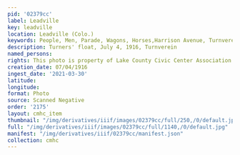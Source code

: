 ```yaml
---
pid: '02379cc'
label: Leadville
key: leadville
location: Leadville (Colo.)
keywords: People, Men, Parade, Wagons, Horses,Harrison Avenue, Turnverein Society
description: Turners' float, July 4, 1916, Turnverein
named_persons: 
rights: This photo is property of Lake County Civic Center Association.
creation_date: 07/04/1916
ingest_date: '2021-03-30'
latitude: 
longitude: 
format: Photo
source: Scanned Negative
order: '2175'
layout: cmhc_item
thumbnail: "/img/derivatives/iiif/images/02379cc/full/250,/0/default.jpg"
full: "/img/derivatives/iiif/images/02379cc/full/1140,/0/default.jpg"
manifest: "/img/derivatives/iiif/02379cc/manifest.json"
collection: cmhc
---
```

